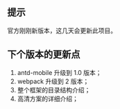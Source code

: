 ## 提示
官方刚刚新版本，这几天会更新此项目。

## 下个版本的更新点
1. antd-mobile 升级到 1.0 版本；
2. webpack 升级到 2 版本；
3. 整个框架的目录结构介绍；
4. 高清方案的详细介绍；
